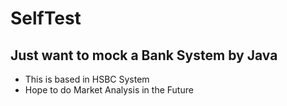 # SelfTest

## Just want to mock a Bank System by Java

- This is based in HSBC System
- Hope to do Market Analysis in the Future